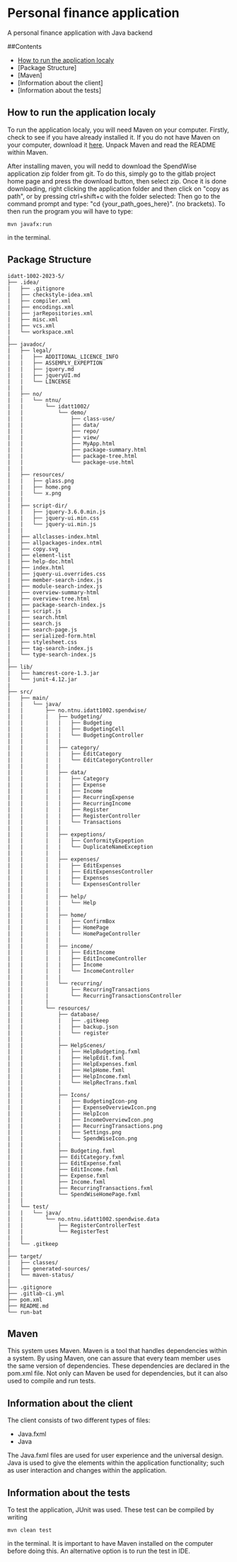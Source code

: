 <h1>Personal finance application</h1>
A personal finance application with Java backend

##Contents
- [How to run the application localy](#how-to-run-the-application-localy)
- [Package Structure]
- [Maven] 
- [Information about the client]
- [Information about the tests] 


## How to run the application localy
To run the application localy, you will need Maven on your computer. Firstly, check to see if you have already installed it. If you do not have Maven on your computer, download it [here](https://maven.apache.org/download.cgi). Unpack Maven and read the README within Maven.

After installing maven, you will nedd to download the SpendWise application zip folder from git. To do this, simply go to the gitlab project home page and press the download button, then select zip.
Once it is done downloading, right clicking the application folder and then click on "copy as path", or by pressing ctrl+shift+c with the folder selected:
Then go to the command prompt and type: "cd {your_path_goes_here}". (no brackets).
To then run the program you will have to type: 
```text
mvn javafx:run
```
in the terminal.


## Package Structure
```text
idatt-1002-2023-5/
├── .idea/
|   ├── .gitignore
|   ├── checkstyle-idea.xml
|   ├── compiler.xml
|   ├── encodings.xml 
|   ├── jarRepositories.xml
|   ├── misc.xml
|   ├── vcs.xml
|   └── workspace.xml
|
├── javadoc/
|   ├── legal/
|   |   ├── ADDITIONAL_LICENCE_INFO
|   |   ├── ASSEMPLY_EXPEPTION
|   |   ├── jquery.md
|   |   ├── jqueryUI.md
|   |   └── LINCENSE
|   |
|   ├── no/
|   |   └── ntnu/
|   |       └── idatt1002/
|   |           └── demo/
|   |               ├── class-use/
|   |               ├── data/
|   |               ├── repo/
|   |               ├── view/
|   |               ├── MyApp.html
|   |               ├── package-summary.html
|   |               ├── package-tree.html
|   |               └── package-use.html
|   |     
|   ├── resources/
|   |   ├── glass.png
|   |   ├── home.png
|   |   └── x.png
|   |
|   ├── script-dir/
|   |   ├── jquery-3.6.0.min.js
|   |   ├── jquery-ui.min.css
|   |   └── jquery-ui.min.js
|   |   
|   ├── allclasses-index.html
|   ├── allpackages-index.ntml
|   ├── copy.svg
|   ├── element-list
|   ├── help-doc.html
|   ├── index.html
|   ├── jquery-ui.overrides.css
|   ├── member-search-index.js
|   ├── module-search-index.js
|   ├── overview-summary-html
|   ├── overview-tree.html
|   ├── package-search-index.js
|   ├── script.js
|   ├── search.html
|   ├── search.js
|   ├── search-page.js
|   ├── serialized-form.html
|   ├── stylesheet.css
|   ├── tag-search-index.js
|   └── type-search-index.js
|
├── lib/
|   ├── hamcrest-core-1.3.jar
|   └── junit-4.12.jar
|
├── src/
|   ├── main/
|   |   └── java/
|   |       ├── no.ntnu.idatt1002.spendwise/
|   |       |   ├── budgeting/
|   |       |   |   ├── Budgeting
|   |       |   |   ├── BudgetingCell
|   |       |   |   └── BudgetingController
|   |       |   |
|   |       |   ├── category/
|   |       |   |   ├── EditCategory
|   |       |   |   └── EditCategoryController
|   |       |   |
|   |       |   ├── data/
|   |       |   |   ├── Category
|   |       |   |   ├── Expense
|   |       |   |   ├── Income
|   |       |   |   ├── RecurringExpense
|   |       |   |   ├── RecurringIncome
|   |       |   |   ├── Register
|   |       |   |   ├── RegisterController
|   |       |   |   └── Transactions
|   |       |   |
|   |       |   ├── expeptions/
|   |       |   |   ├── ConformityExpeption
|   |       |   |   └── DuplicateNameException
|   |       |   |
|   |       |   ├── expenses/
|   |       |   |   ├── EditExpenses
|   |       |   |   ├── EditExpensesController
|   |       |   |   ├── Expenses
|   |       |   |   └── ExpensesController
|   |       |   |
|   |       |   ├── help/
|   |       |   |   └── Help
|   |       |   |
|   |       |   ├── home/
|   |       |   |   ├── ConfirmBox
|   |       |   |   ├── HomePage
|   |       |   |   └── HomePageController
|   |       |   |
|   |       |   ├── income/
|   |       |   |   ├── EditIncome
|   |       |   |   ├── EditIncomeController
|   |       |   |   ├── Income
|   |       |   |   └── IncomeController
|   |       |   |
|   |       |   └── recurring/
|   |       |       ├── RecurringTransactions
|   |       |       └── RecurringTransactionsController
|   |       |  
|   |       └── resources/
|   |           ├── database/
|   |           |   ├── .gitkeep
|   |           |   ├── backup.json
|   |           |   └── register
|   |           |
|   |           ├── HelpScenes/
|   |           |   ├── HelpBudgeting.fxml
|   |           |   ├── HelpEdit.fxml
|   |           |   ├── HelpExpenses.fxml
|   |           |   ├── HelpHome.fxml
|   |           |   ├── HelpIncome.fxml
|   |           |   └── HelpRecTrans.fxml
|   |           |
|   |           ├── Icons/
|   |           |   ├── BudgetingIcon-png
|   |           |   ├── ExpenseOverviewIcon.png
|   |           |   ├── HelpIcon
|   |           |   ├── IncomeOverviewIcon.png
|   |           |   ├── RecurringTransactions.png
|   |           |   ├── Settings.png
|   |           |   └── SpendWiseIcon.png 
|   |           |
|   |           ├── Budgeting.fxml
|   |           ├── EditCategory.fxml
|   |           ├── EditExpense.fxml
|   |           ├── EditIncome.fxml
|   |           ├── Expense.fxml
|   |           ├── Income.fxml
|   |           ├── RecurringTransactions.fxml
|   |           └── SpendWiseHomePage.fxml        
|   |
|   └── test/
|   |   └── java/
|   |       └── no.ntnu.idatt1002.spendwise.data
|   |           ├── RegisterControllerTest
|   |           └── RegisterTest     
|   | 
|   └── .gitkeep
|
├── target/
|   ├── classes/
|   ├── generated-sources/
|   └── maven-status/
|
├── .gitignore
├── .gitlab-ci.yml
├── pom.xml
├── README.md
└── run-bat
```


## Maven
This system uses Maven. Maven is a tool that handles dependencies within a system. By using Maven, one can assure that every team member uses the same version of dependencies. These dependencies are declared in the pom.xml file. Not only can Maven be used for dependencies, but it can also used to compile and run tests.


## Information about the client
The client consists of two different types of files:
- Java.fxml
- Java

The Java.fxml files are used for user experience and the universal design. Java is used to give the elements within the application functionality; such as user interaction and changes within the application.


## Information about the tests
To test the application, JUnit was used. These test can be compiled by writing
```text
mvn clean test
```
in the terminal. It is important to have Maven installed on the computer before doing this. An alternative option is to run the test in IDE.


